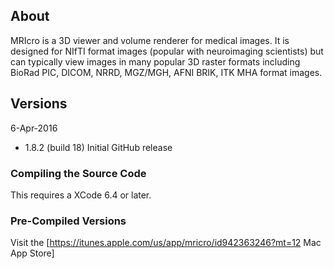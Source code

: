 ## About

MRIcro is a 3D viewer and volume renderer for medical images. It is designed for NIfTI format images (popular with neuroimaging scientists) but can typically view images in many popular 3D raster formats including BioRad PIC, DICOM, NRRD, MGZ/MGH, AFNI BRIK, ITK MHA format images.

## Versions

6-Apr-2016
 - 1.8.2 (build 18) Initial GitHub release

### Compiling the Source Code

 This requires a XCode 6.4 or later.

### Pre-Compiled Versions

 Visit the [https://itunes.apple.com/us/app/mricro/id942363246?mt=12 Mac App Store]
